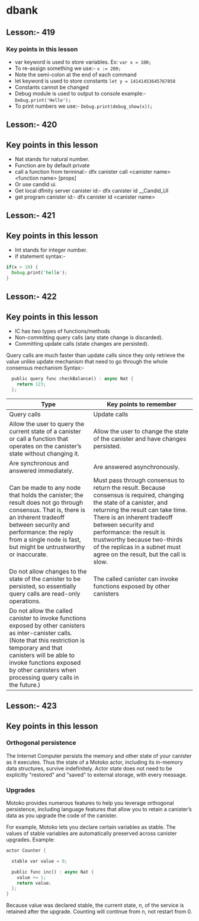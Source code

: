 # dbank

## Lesson:- 419
### Key points in this lesson
- var keyword is used to store variables. Ex: `var x = 100;`
- To re-assign something we use:- `x := 200;`
- Note the semi-colon at the end of each command
- let keyword is used to store constants `let y = 14141453645767858`
- Constants cannot be changed
- Debug module is used to output to console example:- `Debug.print('Hello');`
- To print numbers we use:- `Debug.print(debug_show(x));`

## Lesson:- 420
## Key points in this lesson

- Nat stands for natural number.  
- Function are by default private
- call a function from terminal:- dfx canister call &lt;canister name&gt; &lt;function name&gt; [props]
- Or use candid ui.
- Get local dfinity server canister id:- dfx canister id __Candid_UI
- get program canister id:- dfx canister id &lt;canister name&gt;

## Lesson:- 421
## Key points in this lesson

- Int stands for integer number.  
- if statement syntax:-
```rust
if(x > 10) {
  Debug.print('hello');
}
```

## Lesson:- 422
## Key points in this lesson

- IC has two types of functions/methods  
- Non-committing query calls (any state change is discarded).
- Committing update calls (state changes are persisted).

Query calls are much faster than update calls since they only retrieve the value unlike update mechanism that need to go through the whole consensus mechanism
Syntax:-
```rust
  public query func checkBalance() : async Nat {
    return 123;
  };
```

| Type | Key points to remember |
| -------------- | -------------- |
| Query calls | Update calls |
| Allow the user to query the current state of a canister or call a function that operates on the canister’s state without changing it. | Allow the user to change the state of the canister and have changes persisted. |
| Are synchronous and answered immediately. | Are answered asynchronously. |
| Can be made to any node that holds the canister; the result does not go through consensus. That is, there is an inherent tradeoff between security and performance: the reply from a single node is fast, but might be untrustworthy or inaccurate. | Must pass through consensus to return the result. Because consensus is required, changing the state of a canister, and returning the result can take time. There is an inherent tradeoff between security and performance: the result is trustworthy because two-thirds of the replicas in a subnet must agree on the result, but the call is slow. |
| Do not allow changes to the state of the canister to be persisted, so essentially query calls are read-only operations. | The called canister can invoke functions exposed by other canisters |
| Do not allow the called canister to invoke functions exposed by other canisters as inter-canister calls. (Note that this restriction is temporary and that canisters will be able to invoke functions exposed by other canisters when processing query calls in the future.) |  |


## Lesson:- 423
## Key points in this lesson
### Orthogonal persistence
The Internet Computer persists the memory and other state of your canister as it executes. Thus the state of a Motoko actor, including its in-memory data structures, survive indefinitely. Actor state does not need to be explicitly "restored" and "saved" to external storage, with every message.

### Upgrades
Motoko provides numerous features to help you leverage orthogonal persistence, including language features that allow you to retain a canister’s data as you upgrade the code of the canister.

For example, Motoko lets you declare certain variables as stable. The values of stable variables are automatically preserved across canister upgrades.
Example: 
```rust
actor Counter {

  stable var value = 0;

  public func inc() : async Nat {
    value += 1;
    return value;
  };
}
```
Because value was declared stable, the current state, n, of the service is retained after the upgrade. Counting will continue from n, not restart from 0.